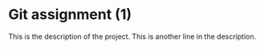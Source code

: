 # Git assignment (1)
This is the description of the project.
This is another line in the description.